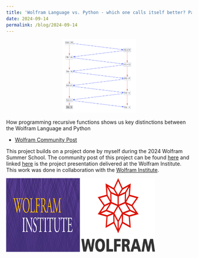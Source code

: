 ```yaml
---
title: 'Wolfram Language vs. Python - which one calls itself better? Part 1 🐺'
date: 2024-09-14
permalink: /blog/2024-09-14
---
```


<center><img src="/images/blog/recursive_blog/recursive_blog_p1.png" width="200" height="200" /></center>

How programming recursive functions shows us key distinctions between the Wolfram Language and Python

* [Wolfram Community Post](https://community.wolfram.com/groups/-/m/t/3268180?p_p_auth=cIZ3SQ3h)


This project builds on a project done by myself during the 2024 Wolfram Summer School. The community post of this project can be found [here](https://community.wolfram.com/groups/-/m/t/3268180) and linked [here](https://www.youtube.com/watch?v=FN68UYWMgio&t=1019s) is the project presentation delivered at the Wolfram Institute. This work was done in collaboration with the [Wolfram Institute](https://wolframinstitute.org).

<img src="/images/cv/wolfram_institute.png" width="200" height="200" />

<img src="/images/research_projects/wss.png" width="200" height="200" />

